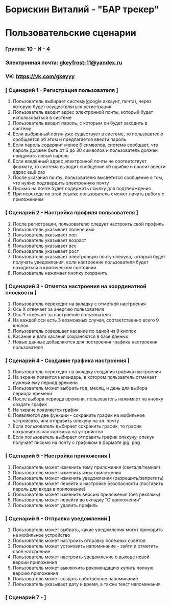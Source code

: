 # Борискин Виталий - "БАР трекер"
# Пользовательские сценарии

### Группа: 10 - И - 4
### Электронная почта: gkeyfrost-11@yandex.ru
### VK: https://vk.com/gkeyyy


### [ Сценарий 1 - Регистрация пользователя ]

1. Пользователь выбирает систему(google аккаунт, почта), через которую будет осуществляться регистрация 
2. Пользователь вводит адрес электронной почты, который будет использоваться в системе
3. Пользователь вводит пароль, с которым он будет заходить в систему
4. Если выбранный логин уже существует в системе, то пользователю сообщается об этом и предлагается ввести пароль 
5. Если пароль содержит менее 6 символов, система сообщает, что пароль должен быть от 6 до 30 символов и пользователь должен придумать новый пароль
6. Если введённый адрес электронной почты не соответствует формату, то система выводит сообщение об ошибке и просит ввести адрес ещё раз
7. После указания почты, пользователю высветится сообщение о том, что нужно подтвердить электронную почту
8. Письмо на почте будет содержать ссылку для подтверждения
9. При переходе по этой ссылке пользователь сможет начать работу с приложением


### [ Сценарий 2 - Настройка профиля пользователя ]

1. После регистрации, пользователю следует настроить свой профиль
2. Пользователь указывает полное имя
3. Пользователь указывает пол
4. Пользователь указывает возраст
5. Пользователь указывает вес
6. Пользователь указывает рост
7. Пользователь указывает электронную почту опекуна, который будет получать уведомления, если настроение пользователя будет находиться в критическом состоянии
8. Пользователь нажимает кнопку сохранить


### [ Сценарий 3 - Отметка настроения на координатной плоскости ]

1. Пользователь переходит на вкладку с отметкой настроения
2. Ось X отвечает за энергию пользователя
3. Ось Y отвечает за настроение пользователя
4. На каждой оси есть 3 возможных случая, соответственно всего 9 кнопок
5. Пользователь совершает касание по одной из 9 кнопок
6. Касание и дата касания сохраняются в базе данных
7. Новые данные добавляются для построения графика настроения пользователя


### [ Сценарий 4 - Создание графика настроения ]

1. Пользователь переходит на вкладку создания графика настроения
2. На экране появится календарь, в котором пользавтель отмечает нужный ему период времени
3. Пользователь может выбрать год, месяц, и день для выбора периода времени
4. После выбора периода времени, пользователь нажимает на кнопку создать график
5. На экране появляется график
6. Появляются две функции - сохранить график на мобильное устройсвто, или отправить опекуну на эл. почту
7. Если пользователь выбирает сохранить график, то график сохраняется как картинка на устройство
8. Если пользователь выбирает отправить график опекуну, опекун получает письмо на почту с графиком в формате jpg, png 


### [ Сценарий 5 - Настройка приложения ]

1. Пользователь может изменить тему приложения (светаля/темная)
2. Пользователь может изменить язык приложения
3. Пользователь может изменить уведомления (разрешить/запретить)
4. Пользователь может перейти к настройке Безопасности (поставить пароль для входа в приложение)
5. Пользователь может изменить версию приложения (без рекламы)
6. Пользователь может перейти во вкладку "О приложении"
7. Пользователь может удалить профиль


### [ Сценарий 6 - Отправка уведомлений ]

1. Пользователь может выбрать, какие уведомления могут приходить на мобильное устройство
2. Пользователь может настроить отправку полезных советов
3. Пользователь может установить напоминание - зайти и отметить своё натсроение
4. Пользователь может настроить уведомление о выходе новой версии приложения 
5. Пользователь может выключить рекомендацию купить полную версию приложения
6. Пользователь может создать собственное напоминание 
7. Пользователь указывает дату и время, а также текст напоминания


### [ Сценарий 7 -  ]





